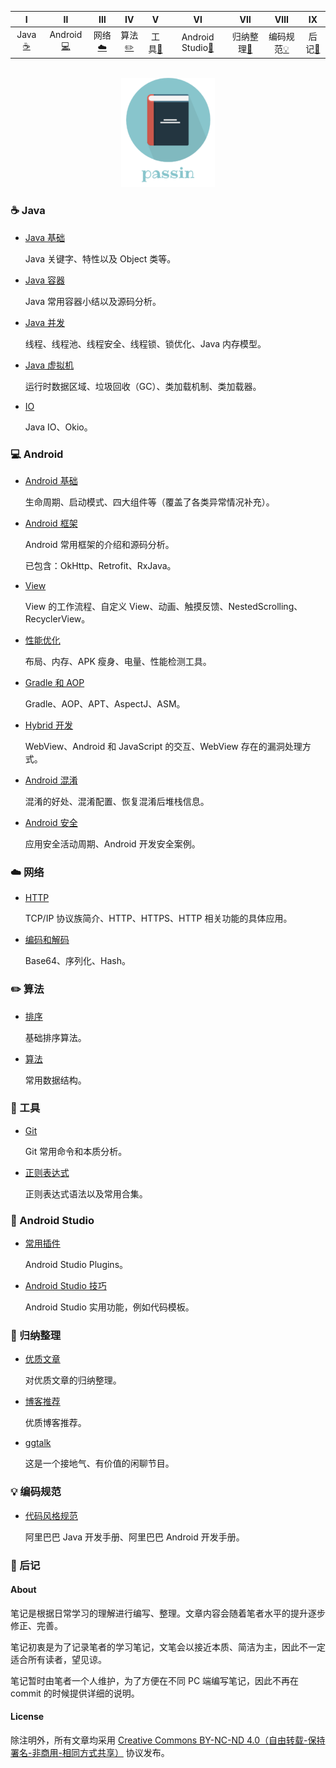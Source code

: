   
| Ⅰ | Ⅱ | Ⅲ | Ⅳ | Ⅴ | Ⅵ | Ⅶ | Ⅷ | Ⅸ |
| :---------: | :---------: | :---------: | :---------: | :---------: | :---------: | :---------: | :---------: | :---------: |
| Java[:coffee:](#coffee-java) | Android[:computer:](#computer-android) | 网络[:cloud:](#cloud-网络) | 算法[:pencil2:](#pencil2-算法) | 工具[:hammer:](#hammer-工具) | Android Studio[:speak_no_evil:](#speak_no_evil-android-studio) | 归纳整理[:couple:](#couple-归纳整理) | 编码规范[:bulb:](#bulb-编码规范) | 后记[:memo:](#memo-后记) |
    

<br>
<div align="center">
    <img src="pictures//LogoMakr_3qozGk.png" width="150px">
</div>


### :coffee: Java 

- [Java 基础](./notes/Java%20基础.md)

  Java 关键字、特性以及 Object 类等。

- [Java 容器](./notes/Java%20容器.md)

  Java 常用容器小结以及源码分析。

- [Java 并发](./notes/Java%20并发.md)

  线程、线程池、线程安全、线程锁、锁优化、Java 内存模型。

- [Java 虚拟机](./notes/Java%20虚拟机.md)

  运行时数据区域、垃圾回收（GC）、类加载机制、类加载器。

- [IO](./notes/IO.md)

  Java IO、Okio。

### :computer: Android 

- [Android 基础](./notes/Android%20基础.md)

  生命周期、启动模式、四大组件等（覆盖了各类异常情况补充）。

- [Android 框架](./notes/Android%20常用框架.md)

  Android 常用框架的介绍和源码分析。

  已包含：OkHttp、Retrofit、RxJava。

- [View](./notes/View.md)

  View 的工作流程、自定义 View、动画、触摸反馈、NestedScrolling、RecyclerView。

- [性能优化](./notes/性能优化.md)

  布局、内存、APK 瘦身、电量、性能检测工具。

- [Gradle 和 AOP](./notes/Gradle%20和%20AOP.md)

  Gradle、AOP、APT、AspectJ、ASM。

- [Hybrid 开发](./notes/hybrid%20开发.md)

  WebView、Android 和 JavaScript 的交互、WebView 存在的漏洞处理方式。

- [Android 混淆](./notes/Android%20混淆.md)
  
  混淆的好处、混淆配置、恢复混淆后堆栈信息。

- [Android 安全](./notes/Android%20安全.md)
  
  应用安全活动周期、Android 开发安全案例。

### :cloud: 网络 

- [HTTP](./notes/HTTP.md)

  TCP/IP 协议族简介、HTTP、HTTPS、HTTP 相关功能的具体应用。

- [编码和解码](./notes/编码和解码.md)

  Base64、序列化、Hash。

### :pencil2: 算法 

- [排序](./notes/排序算法.md)

  基础排序算法。

- [算法](./notes/算法.md)

  常用数据结构。
  
### :hammer: 工具 

- [Git](./notes/Git.md)

  Git 常用命令和本质分析。

- [正则表达式](./notes/正则表达式.md)

  正则表达式语法以及常用合集。

### :speak_no_evil: Android Studio 

- [常用插件](./notes/Android%20Studio%20Plugins.md)

  Android Studio Plugins。

- [Android Studio 技巧](./notes/Android%20Studio%20实用技巧.md)

  Android Studio 实用功能，例如代码模板。

### :couple: 归纳整理

- [优质文章](./notes/优质文章.md)

  对优质文章的归纳整理。

- [博客推荐](./notes/博客推荐.md)

  优质博客推荐。

- [ggtalk](https://talk.swift.gg/)

  这是一个接地气、有价值的闲聊节目。

### :bulb: 编码规范

- [代码风格规范](./notes/代码风格规范.md)

  阿里巴巴 Java 开发手册、阿里巴巴 Android 开发手册。

### :memo: 后记 

#### About

笔记是根据日常学习的理解进行编写、整理。文章内容会随着笔者水平的提升逐步修正、完善。

笔记初衷是为了记录笔者的学习笔记，文笔会以接近本质、简洁为主，因此不一定适合所有读者，望见谅。

笔记暂时由笔者一个人维护，为了方便在不同 PC 端编写笔记，因此不再在 commit 的时候提供详细的说明。

#### License

除注明外，所有文章均采用 [Creative Commons BY-NC-ND 4.0（自由转载-保持署名-非商用-相同方式共享）](https://creativecommons.org/licenses/by-nc-sa/4.0/deed.zh) 协议发布。

